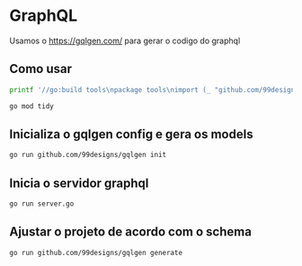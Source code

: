 # GraphQL

Usamos o https://gqlgen.com/ para gerar o codigo do graphql

## Como usar

```bash
printf '//go:build tools\npackage tools\nimport (_ "github.com/99designs/gqlgen"\n _ "github.com/99designs/gqlgen/graphql/introspection")' | gofmt > tools.go
```

```bash
go mod tidy
```

## Inicializa o gqlgen config e gera os models

```bash
go run github.com/99designs/gqlgen init
```

## Inicia o servidor graphql

```bash
go run server.go
```

## Ajustar o projeto de acordo com o schema

```bash
go run github.com/99designs/gqlgen generate
```
